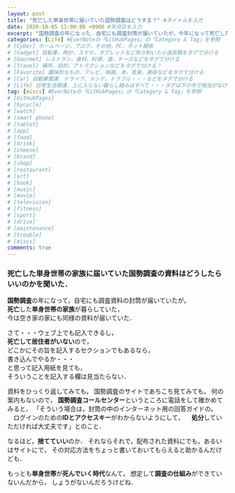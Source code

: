 ```yaml
---
layout: post
title: "死亡した単身世帯に届いていた国勢調査はどうする？" #タイトルを入力
date: 2020-10-05 11:00:00 +0900 #年月日を入力
excerpt: "国勢調査の年になった．自宅にも調査封筒が届いていたが，今年になって死亡した単身世帯の家族のもとにも・・・その書類はどうしたらいいかというはなし．" #home画面でタイトルの下に表示される短文を入力
categories: [Life] #EverNoteの「GitHubPages」の「Category & Tag」を参照
# [Cyber] ホームページ，ブログ，その他，PC，ネット関係
# [Gadget] 自転車，時計，スマホ，タブレットなど気の利いた小道具類をタグで分ける
# [Gourmet] レストラン，食材，料理，酒，チーズなどをタグで分ける
# [Travel] 場所，目的，アトラクションなどをタグで分ける？
# [Favorite] 趣味的なもの．テレビ，映画，本，音楽，美術などをタグで分ける
# [Car] 自動車関連．ドライブ，メンテ，トラブル・・・などをタグで分ける
# [Life] 日常生活関連．上に入らない暮らし絡みはすべて・・・タグは下の中で相当がなければmiscsに
tag: [miscs] #EverNoteの「GitHubPages」の「Category & Tag」を参照
# [GitHubPages]
# [bycycle]
# [watch]
# [smart phone]
# [tablet]
# [app]
# [food]
# [drink]
# [cheese]
# [brand]
# [shop]
# [restaurant]
# [art]
# [book]
# [music]
# [movie]
# [television]
# [fitness]
# [sport]
# [drive]
# [maintenance]
# [trouble]
# [miscs]
comments: true
---
```

### 死亡した単身世帯の家族に届いていた国勢調査の資料はどうしたらいいのかを聞いた．

**国勢調査**の年になって，自宅にも調査資料の封筒が届いていたが，  
**死亡**した**単身世帯の家族**が暮らしていた，  
今は空き家の家にも同様の資料が届いていた．

さて・・・ウェブ上でも記入できるし，  
**死亡して居住者がいない**ので，  
どこかにその旨を記入するセクションでもあるなら，  
書き込んでやるか・・・  
と思って記入用紙を見ても，  
そういうことを記入する欄は見当たらない．

資料をひっくり返してみても，
国勢調査のサイトであちこち見てみても，
何の案内もないので，
**国勢調査コールセンター**というところに電話をして確かめてみると，
「そういう場合は，封筒の中のインターネット用の回答ガイドの，
　ログインのための**IDとアクセスキー**がわからないようにして，
　**処分**していただければ大丈夫です」とのこと．

なるほど，**捨てていい**のか．
それならそれで，配布された資料にでも，あるいはサイトにで，
その対応方法をちょっと書いておいてもらえると助かるんだけども．

もっとも**単身世帯**が**死んでいく時代**なんて，
想定して**調査の仕組み**ができていないんだから，
しょうがないんだろうけどね．
